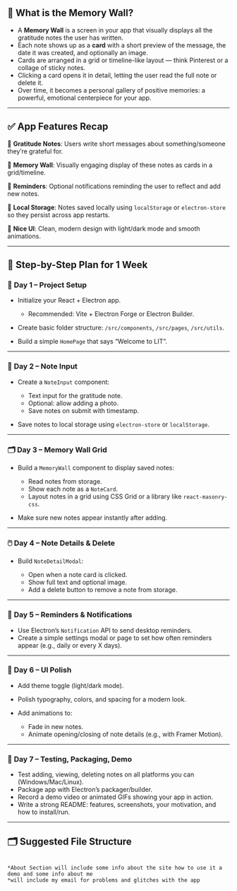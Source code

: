 ## 🌟 What is the Memory Wall?

* A **Memory Wall** is a screen in your app that visually displays all the gratitude notes the user has written.
* Each note shows up as a **card** with a short preview of the message, the date it was created, and optionally an image.
* Cards are arranged in a grid or timeline-like layout — think Pinterest or a collage of sticky notes.
* Clicking a card opens it in detail, letting the user read the full note or delete it.
* Over time, it becomes a personal gallery of positive memories: a powerful, emotional centerpiece for your app.

---

## ✅ App Features Recap

🔹 **Gratitude Notes**:
Users write short messages about something/someone they’re grateful for.

🔹 **Memory Wall**:
Visually engaging display of these notes as cards in a grid/timeline.

🔹 **Reminders**:
Optional notifications reminding the user to reflect and add new notes.

🔹 **Local Storage**:
Notes saved locally using `localStorage` or `electron-store` so they persist across app restarts.

🔹 **Nice UI**:
Clean, modern design with light/dark mode and smooth animations.

---

## 📅 Step-by-Step Plan for 1 Week

### 🔎 **Day 1 – Project Setup**

* Initialize your React + Electron app.

  * Recommended: Vite + Electron Forge or Electron Builder.

* Create basic folder structure:
  `/src/components`, `/src/pages`, `/src/utils`.

* Build a simple `HomePage` that says “Welcome to LIT”.

---

### 📝 **Day 2 – Note Input**

* Create a `NoteInput` component:

  * Text input for the gratitude note.
  * Optional: allow adding a photo.
  * Save notes on submit with timestamp.
* Save notes to local storage using `electron-store` or `localStorage`.

---

### 🗂️ **Day 3 – Memory Wall Grid**

* Build a `MemoryWall` component to display saved notes:

  * Read notes from storage.
  * Show each note as a `NoteCard`.
  * Layout notes in a grid using CSS Grid or a library like `react-masonry-css`.
* Make sure new notes appear instantly after adding.

---

### 🖱️ **Day 4 – Note Details & Delete**

* Build `NoteDetailModal`:

  * Open when a note card is clicked.
  * Show full text and optional image.
  * Add a delete button to remove a note from storage.

---

### 🔔 **Day 5 – Reminders & Notifications**

* Use Electron’s `Notification` API to send desktop reminders.
* Create a simple settings modal or page to set how often reminders appear (e.g., daily or every X days).

---

### 🎨 **Day 6 – UI Polish**

* Add theme toggle (light/dark mode).
* Polish typography, colors, and spacing for a modern look.
* Add animations to:

  * Fade in new notes.
  * Animate opening/closing of note details (e.g., with Framer Motion).

---

### 🧪 **Day 7 – Testing, Packaging, Demo**

* Test adding, viewing, deleting notes on all platforms you can (Windows/Mac/Linux).
* Package app with Electron’s packager/builder.
* Record a demo video or animated GIFs showing your app in action.
* Write a strong README: features, screenshots, your motivation, and how to install/run.

---

## 🗂️ Suggested File Structure

```

*About Section will include some info about the site how to use it a demo and some info about me
*will include my email for problems and glitches with the app
